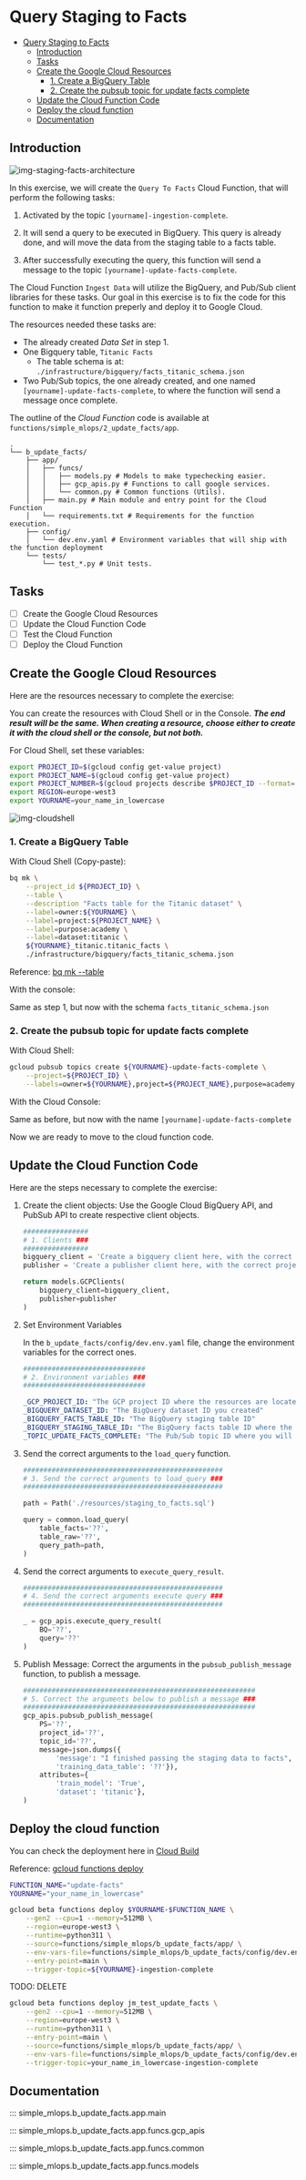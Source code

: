 # Query Staging to Facts

- [Query Staging to Facts](#query-staging-to-facts)
  - [Introduction](#introduction)
  - [Tasks](#tasks)
  - [Create the Google Cloud Resources](#create-the-google-cloud-resources)
    - [1. Create a BigQuery Table](#1-create-a-bigquery-table)
    - [2. Create the pubsub topic for update facts complete](#2-create-the-pubsub-topic-for-update-facts-complete)
  - [Update the Cloud Function Code](#update-the-cloud-function-code)
  - [Deploy the cloud function](#deploy-the-cloud-function)
  - [Documentation](#documentation)

## Introduction

![img-staging-facts-architecture](./resources/part_2/staging_facts_v1.png)

In this exercise, we will create the `Query To Facts` Cloud Function, that will perform the following tasks:

1. Activated by the topic `[yourname]-ingestion-complete`.

2. It will send a query to be executed in BigQuery. This query is already done, and will move the data from the staging table to a facts table.

3. After successfully executing the query, this function will send a message to the topic `[yourname]-update-facts-complete`.

The Cloud Function `Ingest Data` will utilize the BigQuery, and Pub/Sub client libraries for these tasks. Our goal in this exercise is to fix the code for this function to make it function preperly and deploy it to Google Cloud.

The resources needed these tasks are:

- The already created *Data Set* in step 1.
- One Bigquery table, `Titanic Facts`
  - The table schema is at: `./infrastructure/bigquery/facts_titanic_schema.json`
- Two Pub/Sub topics, the one already created, and one named `[yourname]-update-facts-complete`, to where the function will send a message once complete.

The outline of the *Cloud Function* code is available at `functions/simple_mlops/2_update_facts/app`.

```text
.
└── b_update_facts/
    ├── app/
    │   ├── funcs/
    │   │   ├── models.py # Models to make typechecking easier.
    │   │   ├── gcp_apis.py # Functions to call google services.
    │   │   └── common.py # Common functions (Utils).
    │   ├── main.py # Main module and entry point for the Cloud Function
    │   └── requirements.txt # Requirements for the function execution.
    ├── config/
    │   └── dev.env.yaml # Environment variables that will ship with the function deployment
    └── tests/
        └── test_*.py # Unit tests.
```

## Tasks

- [ ] Create the Google Cloud Resources
- [ ] Update the Cloud Function Code
- [ ] Test the Cloud Function
- [ ] Deploy the Cloud Function

## Create the Google Cloud Resources

Here are the resources necessary to complete the exercise:

You can create the resources with Cloud Shell or in the Console.
***The end result will be the same. When creating a resource, choose either to create it with the cloud shell or the console, but not both.***

For Cloud Shell, set these variables:

```bash
export PROJECT_ID=$(gcloud config get-value project)
export PROJECT_NAME=$(gcloud config get-value project)
export PROJECT_NUMBER=$(gcloud projects describe $PROJECT_ID --format='value(projectNumber)')
export REGION=europe-west3
export YOURNAME=your_name_in_lowercase
```

![img-cloudshell](https://i.imgur.com/5vmuTn8.png)

### 1. Create a BigQuery Table

With Cloud Shell (Copy-paste):

```bash
bq mk \
    --project_id ${PROJECT_ID} \
    --table \
    --description "Facts table for the Titanic dataset" \
    --label=owner:${YOURNAME} \
    --label=project:${PROJECT_NAME} \
    --label=purpose:academy \
    --label=dataset:titanic \
    ${YOURNAME}_titanic.titanic_facts \
    ./infrastructure/bigquery/facts_titanic_schema.json
```

Reference: [bq mk --table](https://cloud.google.com/bigquery/docs/reference/bq-cli-reference#mk-table)

With the console:

Same as step 1, but now with the schema `facts_titanic_schema.json`

### 2. Create the pubsub topic for update facts complete

With Cloud Shell:

```bash
gcloud pubsub topics create ${YOURNAME}-update-facts-complete \
    --project=${PROJECT_ID} \
    --labels=owner=${YOURNAME},project=${PROJECT_NAME},purpose=academy
```

With the Cloud Console:

Same as before, but now with the name `[yourname]-update-facts-complete`

Now we are ready to move to the cloud function code.

## Update the Cloud Function Code

Here are the steps necessary to complete the exercise:

1. Create the client objects: Use the Google Cloud BigQuery API, and PubSub API to create respective client objects.

    ```python
    ################
    # 1. Clients ###
    ################
    bigquery_client = 'Create a bigquery client here, with the correct project ID argument'
    publisher = 'Create a publisher client here, with the correct project ID argument'

    return models.GCPClients(
        bigquery_client=bigquery_client,
        publisher=publisher
    )
    ```

2. Set Environment Variables

    In the `b_update_facts/config/dev.env.yaml` file, change the environment variables for the correct ones.

    ```python
    ##############################
    # 2. Environment variables ###
    ##############################
    ```

    ```yaml
    _GCP_PROJECT_ID: "The GCP project ID where the resources are located"
    _BIGQUERY_DATASET_ID: "The BigQuery dataset ID you created"
    _BIGQUERY_FACTS_TABLE_ID: "The BigQuery staging table ID"
    _BIGQUERY_STAGING_TABLE_ID: "The BigQuery facts table ID where the data will be moved towards"
    _TOPIC_UPDATE_FACTS_COMPLETE: "The Pub/Sub topic ID where you will send a message once the data is ingested"
    ```

3. Send the correct arguments to the `load_query` function.

    ```python
    #################################################
    # 3. Send the correct arguments to load_query ###
    #################################################

    path = Path('./resources/staging_to_facts.sql')

    query = common.load_query(
        table_facts='??',
        table_raw='??',
        query_path=path,
    )
    ```

4. Send the correct arguments to `execute_query_result`.

    ```python
    #################################################
    # 4. Send the correct arguments execute query ###
    #################################################

    _ = gcp_apis.execute_query_result(
        BQ='??',
        query='??'
    )
    ```

5. Publish Message: Correct the arguments in the `pubsub_publish_message` function, to publish a message.

    ```python
    #########################################################
    # 5. Correct the arguments below to publish a message ###
    #########################################################
    gcp_apis.pubsub_publish_message(
        PS='??',
        project_id='??',
        topic_id='??',
        message=json.dumps({
            'message': "I finished passing the staging data to facts",
            'training_data_table': '??'}),
        attributes={
            'train_model': 'True',
            'dataset': 'titanic'},
    )
    ```

## Deploy the cloud function

You can check the deployment here in [Cloud Build](https://console.cloud.google.com/cloud-build/builds;region=europe-west3?referrer=search&project=closeracademy-handson)

Reference: [gcloud functions deploy](https://cloud.google.com/sdk/gcloud/reference/functions/deploy)

```bash
FUNCTION_NAME="update-facts"
YOURNAME="your_name_in_lowercase"

gcloud beta functions deploy $YOURNAME-$FUNCTION_NAME \
    --gen2 --cpu=1 --memory=512MB \
    --region=europe-west3 \
    --runtime=python311 \
    --source=functions/simple_mlops/b_update_facts/app/ \
    --env-vars-file=functions/simple_mlops/b_update_facts/config/dev.env.yaml \
    --entry-point=main \
    --trigger-topic=${YOURNAME}-ingestion-complete
```

TODO: DELETE

```bash
gcloud beta functions deploy jm_test_update_facts \
    --gen2 --cpu=1 --memory=512MB \
    --region=europe-west3 \
    --runtime=python311 \
    --entry-point=main \
    --source=functions/simple_mlops/b_update_facts/app/ \
    --env-vars-file=functions/simple_mlops/b_update_facts/config/dev.env.yaml \
    --trigger-topic=your_name_in_lowercase-ingestion-complete
```

## Documentation

::: simple_mlops.b_update_facts.app.main

::: simple_mlops.b_update_facts.app.funcs.gcp_apis

::: simple_mlops.b_update_facts.app.funcs.common

::: simple_mlops.b_update_facts.app.funcs.models
